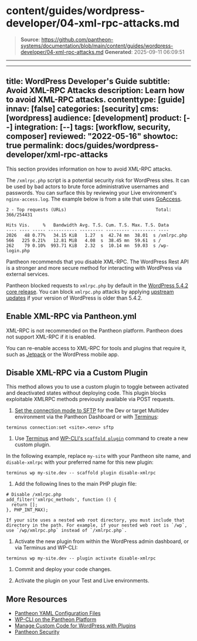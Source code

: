 # content/guides/wordpress-developer/04-xml-rpc-attacks.md

> **Source**: https://github.com/pantheon-systems/documentation/blob/main/content/guides/wordpress-developer/04-xml-rpc-attacks.md
> **Generated**: 2025-09-11 06:09:51

---

---
title: WordPress Developer's Guide
subtitle: Avoid XML-RPC Attacks
description: Learn how to avoid XML-RPC attacks.
contenttype: [guide]
innav: [false]
categories: [security]
cms: [wordpress]
audience: [development]
product: [--]
integration: [--]
tags: [workflow, security, composer]
reviewed: "2022-05-16"
showtoc: true
permalink: docs/guides/wordpress-developer/xml-rpc-attacks
---

This section provides information on how to avoid XML-RPC attacks.

The `/xmlrpc.php` script is a potential security risk for WordPress sites. It can be used by bad actors to brute force administrative usernames and passwords. You can surface this by reviewing your Live environment's `nginx-access.log`. The example below is from a site that uses [GoAccess](/guides/logs-pantheon/nginx-access-logs).

```none
2 - Top requests (URLs)                                  Total: 366/254431

Hits Vis.     %   Bandwidth Avg. T.S. Cum. T.S. Max. T.S. Data
---- ---- ----- ----------- --------- --------- --------- ----
2026   48 0.77%   34.15 KiB   1.27  s  42.74 mn  38.01  s /xmlrpc.php
566   225 0.21%   12.81 MiB   4.08  s  38.45 mn  59.61  s /
262    79 0.10%  993.71 KiB   2.32  s  10.14 mn  59.03  s /wp-login.php
```

Pantheon recommends that you disable XML-RPC. The WordPress Rest API is a stronger and more secure method for interacting with WordPress via external services.

Pantheon blocked requests to `xmlrpc.php` by default in the [WordPress 5.4.2 core release](/changelog/2020/07#wordpress-542). You can block `xmlrpc.php` attacks by applying [upstream updates](/core-updates) if your version of WordPress is older than 5.4.2.

## Enable XML-RPC via Pantheon.yml

<Alert title="Note"  type="info" >

XML-RPC is not recommended on the Pantheon platform. Pantheon does not support XML-RPC if it is enabled.

</Alert>

You can re-enable access to XML-RPC for tools and plugins that require it, such as [Jetpack](https://jetpack.com/) or the WordPress mobile app.

<Partial file="jetpack-enable-xmlrpc.md" />

## Disable XML-RPC via a Custom Plugin

This method allows you to use a custom plugin to toggle between activated and deactivated states without deploying code. This plugin blocks exploitable XMLRPC methods previously available via POST requests.

1. [Set the connection mode to SFTP](/guides/sftp) for the Dev or target Multidev environment via the Pantheon Dashboard or with [Terminus](/terminus):

  ```bash{promptUser: user}
  terminus connection:set <site>.<env> sftp
  ```

1. Use [Terminus](/terminus) and [WP-CLI's `scaffold plugin`](https://developer.wordpress.org/cli/commands/scaffold/plugin/) command to create  a new custom plugin.

  In the following example, replace `my-site` with your Pantheon site name, and `disable-xmlrpc` with your preferred name for this new plugin:

  ```bash{promptUser: user}
  terminus wp my-site.dev -- scaffold plugin disable-xmlrpc
  ```

1. Add the following lines to the main PHP plugin file:

  ```php:title=wp-content/plugins/disable-xmlrpc/disable-xmlrpc.php
  # Disable /xmlrpc.php
  add_filter('xmlrpc_methods', function () {
    return [];
  }, PHP_INT_MAX);
  ```

	If your site uses a nested web root directory, you must include that directory in the path. For example, if your nested web root is `/wp`, use `/wp/xmlrpc.php` instead of `/xmlrpc.php`.

1. Activate the new plugin from within the WordPress admin dashboard, or via Terminus and WP-CLI:

  ```bash{promptUser: user}
  terminus wp my-site.dev -- plugin activate disable-xmlrpc
  ```

1. Commit and deploy your code changes.

1. Activate the plugin on your Test and Live environments.

## More Resources

- [Pantheon YAML Configuration Files](/pantheon-yml)
- [WP-CLI on the Pantheon Platform](/guides/wp-cli)
- [Manage Custom Code for WordPress with Plugins](/guides/wordpress-configurations/wordpress-custom-code)
- [Pantheon Security](/guides/security)